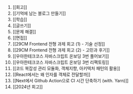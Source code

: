 1. [[회고]]
2. [[기억에 남는 블로그 만들기]]
3. [[학습]]
4. [[글쓰기]]
5. [[문제 해결]]
6. [[면접]]
7. [[29CM Frontend 전형 과제 회고 (1) - 기술 선정]]
8. [[29CM Frontend 전형 과제 회고 (2) - 고민과 후기]]
9. [[우아한테크코스 자바스크립트 온보딩 3번 풀어보기]]
10. [[우아한테크코스 자바스크립트 온보딩 3번 리팩토링]]
11. [[코드 복잡성 관리 모듈화, 객체지향, 아키텍처 패턴의 활용]]
12. [[React에서는 왜 인자를 객체로 전달할까]]
13. [[Next에서 Github Action으로 CI 시간 단축하기 (with. Yarn)]]
14. [[2024년 회고]]

